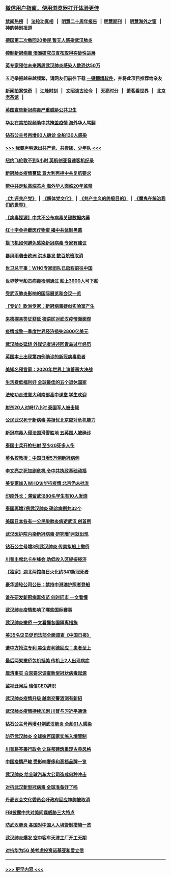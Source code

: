 ### [微信用户指南，使用浏览器打开体验更佳](https://github.com/gfw-breaker/banned-news1/blob/master/indexes/wechat-guide.md?t=0)
#### [禁闻热榜](热点新闻.md?t=0)  &nbsp;&nbsp;|&nbsp;&nbsp; [法轮功真相](https://github.com/gfw-breaker/truth/blob/master/README.md?t=0) &nbsp;&nbsp;|&nbsp;&nbsp; [明慧二十周年报告](https://github.com/gfw-breaker/mh-reports/blob/master/README.md?t=0) &nbsp;&nbsp;|&nbsp;&nbsp;[明慧期刊](https://github.com/gfw-breaker/mh-qikan) &nbsp;&nbsp;|&nbsp;&nbsp; [明慧海外之窗](https://github.com/gfw-breaker/mh-news/blob/master/README.md?t=0) &nbsp;&nbsp;|&nbsp;&nbsp; [神韵特别报道](https://github.com/gfw-breaker/mh-news/blob/master/shenyun.md?t=0)
#### [德国第二次撤回20侨民 暂无人感染武汉肺炎](../pages/nsc418/n11858633.md?t=02102211) 
#### [控制新冠病毒 澳洲研究员宣布取得突破性进展](../pages/nsc418/n11858505.md?t=02102211) 
#### [英专家预估未来两周武汉肺炎感染人数恐达50万](../pages/nsc418/n11857886.md?t=02102211) 
#### 五毛举报越来越频繁，请网友们前往下载 [一键翻墙软件](https://github.com/gfw-breaker/ssr-accounts)，并将此项目推荐给亲友
#### [新闻拍案惊奇](https://github.com/gfw-breaker/banned-news1/blob/master/pages/link4.md) &nbsp;&nbsp;|&nbsp;&nbsp; [江峰时刻](https://github.com/gfw-breaker/banned-news1/blob/master/pages/link4.md) &nbsp;&nbsp;|&nbsp;&nbsp; [文昭谈古论今](https://github.com/gfw-breaker/banned-news1/blob/master/pages/link4.md) &nbsp;&nbsp;|&nbsp;&nbsp; [天亮时分](https://github.com/gfw-breaker/banned-news1/blob/master/pages/link4.md) &nbsp;&nbsp;|&nbsp;&nbsp; [萧茗看世界](https://github.com/gfw-breaker/banned-news1/blob/master/pages/link4.md) &nbsp;&nbsp;|&nbsp;&nbsp; [北京老茶馆](https://github.com/gfw-breaker/banned-news1/blob/master/pages/link4.md) &nbsp;&nbsp;|&nbsp;&nbsp; 
#### [英国宣告新冠病毒严重威胁公共卫生](../pages/nsc418/n11858285.md?t=02102211) 
#### [华女在美拍视频助中共掩盖疫情 海外华人骂翻](../pages/nsc418/n11857407.md?t=02102211) 
#### [钻石公主号再增60人确诊 全船130人感染](../pages/nsc418/n11857366.md?t=02102211) 
#### [>>> 我要声明退出共产党、共青团、少年队 <<<](https://github.com/begood0513/goodnews/blob/master/quit/letter.md) 
#### [纽约飞伦敦不到5小时 英航创亚音速客机纪录](../pages/nsc418/n11857405.md?t=02102211) 
#### [新冠肺炎疫情蔓延 意大利再拒中共复航要求](../pages/nsc418/n11857200.md?t=02102211) 
#### [帮中共走私高端芯片 海外华人面临20年监禁](../pages/nsc418/n11855016.md?t=02102211) 
#### [《九评共产党》](https://github.com/begood0513/9ping.md/blob/master/README.md) &nbsp;|&nbsp; [《解体党文化》](../../../../jtdwh.md/blob/master/README.md)  &nbsp;|&nbsp; [《共产主义的终极目的》](../../../../gczydzjmd.md/blob/master/README.md) &nbsp;|&nbsp; [《魔鬼在统治我们的世界》](../../../../mgztzwmdsj.md/blob/master/README.md) 
#### [【病毒探源】中共不公布病毒关键数据内幕](../pages/nsc418/n11856584.md?t=02102211) 
#### [红十字会拦截医疗物资 揭中共体制黑幕](../pages/nsc418/n11856750.md?t=02102211) 
#### [搭飞机如何避免感染新冠病毒 专家有建议](../pages/nsc418/n11853427.md?t=02102211) 
#### [暴风雨袭击欧洲 洪水暴发 数百航班取消](../pages/nsc418/n11856453.md?t=02102211) 
#### [世卫总干事：WHO专家团队已启程前往中国](../pages/nsc418/n11856612.md?t=02102211) 
#### [世界梦号船员病毒检测通过 船上3600人可下船](../pages/nsc418/n11856520.md?t=02102211) 
#### [受武汉肺炎影响的国际展览和会议一览](../pages/nsc418/n11856420.md?t=02102211) 
#### [【专访】欧洲专家：新冠病毒疑似实验室产生](../pages/nsc418/n11856378.md?t=02102211) 
#### [来德探亲签证获延 德语区对武汉疫情面面观](../pages/nsc418/n11856283.md?t=02102211) 
#### [疫情或致一季度世界经济损失2800亿美元](../pages/nsc418/n11855639.md?t=02102211) 
#### [武汉肺炎延烧 外媒记者讲述回青岛过年经历](../pages/nsc418/n11856159.md?t=02102211) 
#### [英国本土出现第四例确诊的新冠病毒患者](../pages/nsc418/n11855930.md?t=02102211) 
#### [美知名预言家：2020年世界上演善恶大决战](../pages/nsc418/n11855418.md?t=02102211) 
#### [生活费低福利好 全球最佳的五个退休国家](../pages/nsc418/n11848347.md?t=02102211) 
#### [法轮功走进意大利南部高中课堂 学生欢迎](../pages/nsc418/n11853859.md?t=02102211) 
#### [射杀20人对峙17小时 泰国军人被击毙](../pages/nsc418/n11854869.md?t=02102211) 
#### [公民武汉死于新病毒 美担忧北京应对危机能力](../pages/nsc418/n11854331.md?t=02102211) 
#### [新冠病毒入侵法国滑雪胜地 五英国人被确诊](../pages/nsc418/n11854307.md?t=02102211) 
#### [泰国士兵开枪扫射 至少20死多人伤](../pages/nsc418/n11854276.md?t=02102211) 
#### [英名校教授：中国日增5万例新冠病例](../pages/nsc418/n11854174.md?t=02102211) 
#### [李文亮之死加剧危机 令中共执政基础动摇](../pages/nsc418/n11854003.md?t=02102211) 
#### [美专家加入WHO访华抗疫情 北京仍未批准](../pages/nsc418/n11854043.md?t=02102211) 
#### [印度外长：滞留武汉80名学生有10人发烧](../pages/nsc418/n11853821.md?t=02102211) 
#### [泰国再增7例武汉肺炎 确诊病例共32个](../pages/nsc418/n11853808.md?t=02102211) 
#### [美国日本各有一公民染肺炎病逝武汉 创首例](../pages/nsc418/n11853509.md?t=02102211) 
#### [武汉医护院内染新冠病毒 研究曝1月就出现](../pages/nsc418/n11852928.md?t=02102211) 
#### [钻石公主号增3例武汉肺炎 传美拟船上撤侨](../pages/nsc418/n11853240.md?t=02102211) 
#### [川普出席北卡州峰会 助低收入区提振经济](../pages/nsc418/n11853232.md?t=02102211) 
#### [【独家】湖北两馆每日火化约341新冠死者](../pages/nsc418/n11845444.md?t=02102211) 
#### [豪华游轮公司公告：禁持中港澳护照者登船](../pages/nsc418/n11852761.md?t=02102211) 
#### [谁在研发新冠病毒疫苗 何时问市 一文看懂](../pages/nsc418/n11852840.md?t=02102211) 
#### [武汉肺炎疫情影响了哪些国际赛事](../pages/nsc418/n11852441.md?t=02102211) 
#### [武汉肺炎撤侨 一文看懂各国隔离措施](../pages/nsc418/n11844216.md?t=02102211) 
#### [美35名议员促司法部全面调查《中国日报》](../pages/nsc418/n11852435.md?t=02102211) 
#### [遭中方抢注专利 美企吉利德回应：患者至上](../pages/nsc418/n11852037.md?t=02102211) 
#### [最后两架撤侨包机抵美 传机上2人出现病症](../pages/nsc418/n11852173.md?t=02102211) 
#### [厘清事实 白宫要求调查新型冠状病毒起源](../pages/nsc418/n11852106.md?t=02102211) 
#### [监视丑闻后 瑞信CEO辞职](../pages/nsc418/n11852127.md?t=02102211) 
#### [武汉肺炎疫情升级 越南交警酒测有新招](../pages/nsc418/n11851632.md?t=02102211) 
#### [武汉肺炎疫情持续加剧 川普与习近平通话](../pages/nsc418/n11851613.md?t=02102211) 
#### [钻石公主号再增41例武汉肺炎 全船61人感染](../pages/nsc418/n11850401.md?t=02102211) 
#### [防范武汉肺炎 全球逾百国家实施入境管制](../pages/nsc418/n11850557.md?t=02102211) 
#### [川普将签署行政令 让联邦建筑重现古典风格](../pages/nsc418/n11850654.md?t=02102211) 
#### [中国疫情严峻 受影响奢侈和高档品牌一览](../pages/nsc418/n11850319.md?t=02102211) 
#### [武汉肺炎 给全球汽车大公司造成何种冲击](../pages/nsc418/n11850056.md?t=02102211) 
#### [对抗武汉新型冠病毒 全球准备好了吗](../pages/nsc418/n11850142.md?t=02102211) 
#### [丹麦议会文化委员会吁政府回应神韵被取消](../pages/nsc418/n11849312.md?t=02102211) 
#### [FBI披露中共对美间谍威胁三大特点](../pages/nsc418/n11849700.md?t=02102211) 
#### [防武汉肺炎 各国对中国人入境管制措施一览](../pages/nsc418/n11838726.md?t=02102211) 
#### [武汉肺炎爆发 空中客车天津工厂开工无期](../pages/nsc418/n11849634.md?t=02102211) 
#### [对抗华为5G 美考虑投资诺基亚和爱立信](../pages/nsc418/n11849510.md?t=02102211) 

----
#### [ >>> 更早内容 <<< ](../indexes/nsc418-earlier.md)
